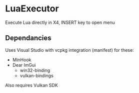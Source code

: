 # LuaExecutor
Execute Lua directly in X4, INSERT key to open menu

## Dependancies
Uses Visual Studio with vcpkg integration (manifest) for these:
- MinHook
- Dear ImGui
  - win32-binding
  - vulkan-bindings

Also requires Vulkan SDK

